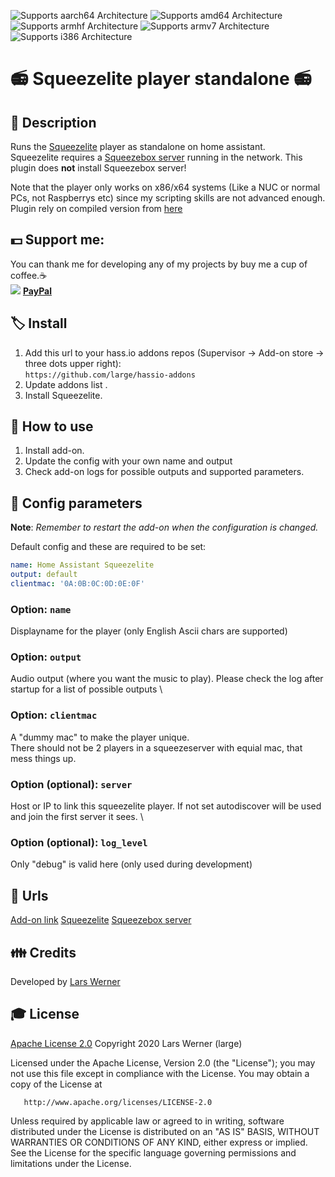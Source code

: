 ![Supports aarch64 Architecture][aarch64-shield] ![Supports amd64 Architecture][amd64-shield] ![Supports armhf Architecture][armhf-shield] ![Supports armv7 Architecture][armv7-shield] ![Supports i386 Architecture][i386-shield]

# 📻 Squeezelite player standalone 📻

## 📄 Description
Runs the [Squeezelite](https://github.com/ralph-irving/squeezelite) player as standalone on home assistant. \
Squeezelite requires a [Squeezebox server](https://mysqueezebox.com/download) running in the network. This plugin does **not** install Squeezebox server! 

Note that the player only works on x86/x64 systems (Like a NUC or normal PCs, not Raspberrys etc) since my scripting skills are not advanced enough. \
Plugin rely on compiled version from [here](https://sourceforge.net/projects/lmsclients/files/squeezelite/linux/)

## 💵 Support me:  
  You can thank me for developing any of my projects by buy me a cup of coffee.☕ \
  ![](https://github.com/large/raw/master/assets/imgs/paypal_logo.jpg) [**PayPal**](https://paypal.me/mrlarswerner)

## 🏷 Install
1. Add this url to your hass.io addons repos (Supervisor -> Add-on store -> three dots upper right): \
`https://github.com/large/hassio-addons`
2. Update addons list .
3. Install Squeezelite.

## 🧰 How to use
1. Install add-on.
2. Update the config with your own name and output
3. Check add-on logs for possible outputs and supported parameters.

## 🔧 Config parameters

**Note**: _Remember to restart the add-on when the configuration is changed._

Default config and these are required to be set:
```yaml
name: Home Assistant Squeezelite
output: default 
clientmac: '0A:0B:0C:0D:0E:0F' 
```
### Option: `name`
Displayname for the player (only English Ascii chars are supported)

### Option: `output`
Audio output (where you want the music to play). Please check the log after startup for a list of possible outputs \

### Option: `clientmac`
A "dummy mac" to make the player unique. \
There should not be 2 players in a squeezeserver with equial mac, that mess things up. 

### Option (optional): `server`
Host or IP to link this squeezelite player. If not set autodiscover will be used and join the first server it sees. \

### Option (optional): `log_level`
Only "debug" is valid  here (only used during development) 

## 🧷 Urls
[Add-on link](https://github.com/large/hassio-addons/tree/master/squeezelite)
[Squeezelite](https://github.com/ralph-irving/squeezelite)
[Squeezebox server](https://mysqueezebox.com/download)

## 👪 Credits
Developed by [Lars Werner](https://github.com/large)

## 🎓 License
   [Apache License 2.0](https://github.com/large/hassio-addons/blob/master/squeezelite/LICENSE.md)
   Copyright 2020 Lars Werner (large)

   Licensed under the Apache License, Version 2.0 (the "License");
   you may not use this file except in compliance with the License.
   You may obtain a copy of the License at

       http://www.apache.org/licenses/LICENSE-2.0

   Unless required by applicable law or agreed to in writing, software
   distributed under the License is distributed on an "AS IS" BASIS,
   WITHOUT WARRANTIES OR CONDITIONS OF ANY KIND, either express or implied.
   See the License for the specific language governing permissions and
   limitations under the License.

[aarch64-shield]: https://img.shields.io/badge/aarch64-no-red.svg
[amd64-shield]: https://img.shields.io/badge/amd64-yes-green.svg
[armhf-shield]: https://img.shields.io/badge/armhf-no-red.svg
[armv7-shield]: https://img.shields.io/badge/armv7-no-red.svg
[i386-shield]: https://img.shields.io/badge/i386-yes-green.svg
